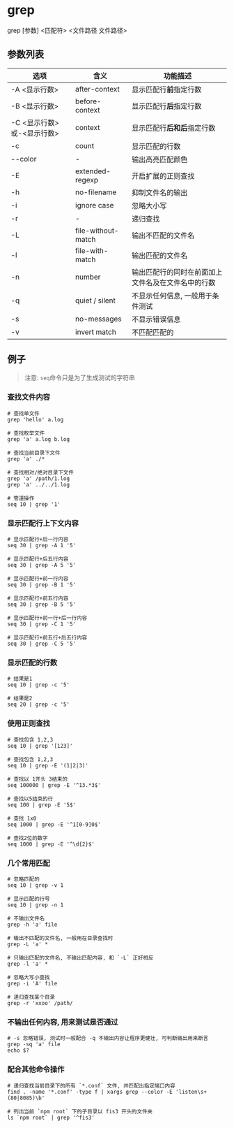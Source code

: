 # grep

grep [参数] <匹配符> <文件路径 文件路径>

## 参数列表

选项 | 含义 | 功能描述
--- | --- | ---
-A <显示行数> | after-context | 显示匹配行**前**指定行数
-B <显示行数> | before-context | 显示匹配行**后**指定行数
-C <显示行数> 或-<显示行数> | context | 显示匹配行**后和后**指定行数
-c | count | 显示匹配的行数
--color | - | 输出高亮匹配颜色
-E | extended-regexp | 开启扩展的正则查找
-h | no-filename | 抑制文件名的输出
-i | ignore case | 忽略大小写
-r | - | 递归查找
-L | file-without-match | 输出不匹配的文件名
-l | file-with-match | 输出匹配的文件名
-n | number | 输出匹配行的同时在前面加上文件名及在文件名中的行数
-q | quiet / silent | 不显示任何信息, 一般用于条件测试
-s | no-messages | 不显示错误信息
-v | invert match | 不匹配匹配的

## 例子

> 注意: `seq`命令只是为了生成测试的字符串

### 查找文件内容

```shell
# 查找单文件
grep 'hello' a.log

# 查找枚举文件
grep 'a' a.log b.log

# 查找当前目录下文件
grep 'a' ./*

# 查找相对/绝对目录下文件
grep 'a' /path/1.log
grep 'a' ../../1.log

# 管道操作
seq 10 | grep '1'
```


### 显示匹配行上下文内容

```shell
# 显示匹配行+后一行内容
seq 30 | grep -A 1 '5'

# 显示匹配行+后五行内容
seq 30 | grep -A 5 '5'

# 显示匹配行+前一行内容
seq 30 | grep -B 1 '5'

# 显示匹配行+前五行内容
seq 30 | grep -B 5 '5'

# 显示匹配行+前一行+后一行内容
seq 30 | grep -C 1 '5'

# 显示匹配行+前五行+后五行内容
seq 30 | grep -C 5 '5'
```


### 显示匹配的行数

```shell
# 结果是1
seq 10 | grep -c '5'

# 结果是2
seq 20 | grep -c '5'
```

### 使用正则查找

```shell
# 查找包含 1,2,3
seq 10 | grep '[123]'

# 查找包含 1,2,3
seq 10 | grep -E '(1|2|3)'

# 查找以 1开头 3结束的
seq 100000 | grep -E '^13.*3$'

# 查找以5结束的行
seq 100 | grep -E '5$'

# 查找 1x0
seq 1000 | grep -E '^1[0-9]0$'

# 查找2位的数字
seq 1000 | grep -E '^\d{2}$'
```

### 几个常用匹配

```shell
# 忽略匹配的
seq 10 | grep -v 1

# 显示匹配的行号
seq 10 | grep -n 1

# 不输出文件名
grep -h 'a' file

# 输出不匹配的文件名, 一般用在目录查找时
grep -L 'a' *

# 只输出匹配的文件名, 不输出匹配内容, 和 `-L` 正好相反
grep -l 'a' *

# 忽略大写小查找
grep -i 'A' file

# 递归查找某个目录
grep -r 'xxoo' /path/
```

### 不输出任何内容, 用来测试是否通过

```shell
# -s 忽略错误, 测试时一般配合 -q 不输出内容让程序更健壮, 可判断输出用来断言
grep -sq 'a' file
echo $?
```

### 配合其他命令操作

```shell
# 递归查找当前目录下的所有 `*.conf` 文件, 并匹配出指定端口内容
find . -name '*.conf' -type f | xargs grep --color -E 'listen\s+(80|8085)\b'

# 列出当前 `npm root` 下的子目录以 fis3 开头的文件夹
ls `npm root` | grep '^fis3'
```